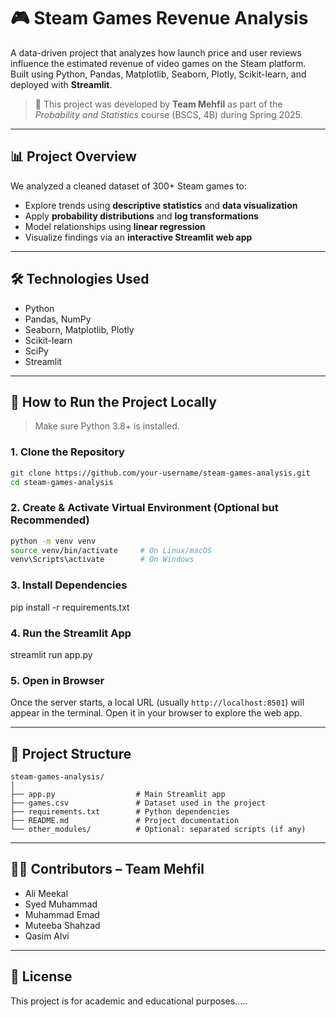 # 🎮 Steam Games Revenue Analysis

A data-driven project that analyzes how launch price and user reviews influence the estimated revenue of video games on the Steam platform. Built using Python, Pandas, Matplotlib, Seaborn, Plotly, Scikit-learn, and deployed with **Streamlit**.

> 📘 This project was developed by **Team Mehfil** as part of the *Probability and Statistics* course (BSCS, 4B) during Spring 2025.

---

## 📊 Project Overview

We analyzed a cleaned dataset of 300+ Steam games to:

* Explore trends using **descriptive statistics** and **data visualization**
* Apply **probability distributions** and **log transformations**
* Model relationships using **linear regression**
* Visualize findings via an **interactive Streamlit web app**

---

## 🛠️ Technologies Used

* Python
* Pandas, NumPy
* Seaborn, Matplotlib, Plotly
* Scikit-learn
* SciPy
* Streamlit

---

## 🚀 How to Run the Project Locally

> Make sure Python 3.8+ is installed.

### 1. Clone the Repository

```bash
git clone https://github.com/your-username/steam-games-analysis.git
cd steam-games-analysis
```

### 2. Create & Activate Virtual Environment (Optional but Recommended)

```bash
python -m venv venv
source venv/bin/activate     # On Linux/macOS
venv\Scripts\activate        # On Windows
```

### 3. Install Dependencies

pip install -r requirements.txt


### 4. Run the Streamlit App

streamlit run app.py


### 5. Open in Browser

Once the server starts, a local URL (usually `http://localhost:8501`) will appear in the terminal. Open it in your browser to explore the web app.

---

## 📂 Project Structure

```
steam-games-analysis/
│
├── app.py                  # Main Streamlit app
├── games.csv               # Dataset used in the project
├── requirements.txt        # Python dependencies
├── README.md               # Project documentation
└── other_modules/          # Optional: separated scripts (if any)
```

---

## 👨‍💻 Contributors – Team Mehfil

* Ali Meekal
* Syed Muhammad
* Muhammad Emad
* Muteeba Shahzad
* Qasim Alvi

---

## 📜 License

This project is for academic and educational purposes.....


